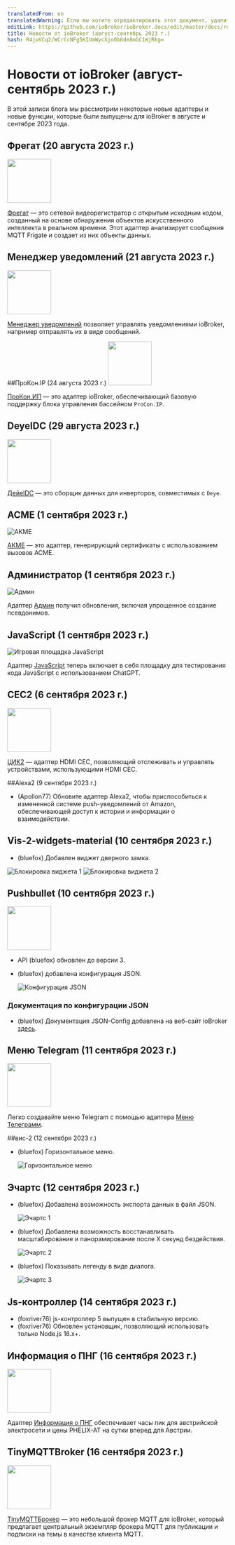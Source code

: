 ```yaml
---
translatedFrom: en
translatedWarning: Если вы хотите отредактировать этот документ, удалите поле «translationFrom», в противном случае этот документ будет снова автоматически переведен
editLink: https://github.com/ioBroker/ioBroker.docs/edit/master/docs/ru/history/2023_09_blog.md
title: Новости от ioBroker (август-сентябрь 2023 г.)
hash: R4jwVCq2/WCrCcNFg5KIUmWycXjoOb6de8mGC1WjRkg=
---
```

# Новости от ioBroker (август-сентябрь 2023 г.)
В этой записи блога мы рассмотрим некоторые новые адаптеры и новые функции, которые были выпущены для ioBroker в августе и сентябре 2023 года.

## Фрегат (20 августа 2023 г.)
<img src="https://raw.githubusercontent.com/Bettman66/ioBroker.frigate/master/admin/frigate.png" width="100" height="100" />

[Фрегат](https://github.com/Bettman66/ioBroker.frigate) — это сетевой видеорегистратор с открытым исходным кодом, созданный на основе обнаружения объектов искусственного интеллекта в реальном времени. Этот адаптер анализирует сообщения MQTT Frigate и создает из них объекты данных.

## Менеджер уведомлений (21 августа 2023 г.)
<img src="https://raw.githubusercontent.com/foxriver76/ioBroker.notification-manager/master/admin/notification-manager.png" width="100" height="100" />

[Менеджер уведомлений](https://github.com/foxriver76/ioBroker.notification-manager) позволяет управлять уведомлениями ioBroker, например отправлять их в виде сообщений.

##ПроКон.IP (24 августа 2023 г.)
<img src="https://raw.githubusercontent.com/ylabonte/ioBroker.procon-ip/master/admin/procon-ip.png" width="100" height="100" />

[ПроКон.ИП](https://github.com/ylabonte/ioBroker.procon-ip) — это адаптер ioBroker, обеспечивающий базовую поддержку блока управления бассейном `ProCon.IP`.

## DeyeIDC (29 августа 2023 г.)
<img src="https://raw.githubusercontent.com/raschy/ioBroker.deyeidc/master/admin/deyeidc.png" width="100" height="100" />

[ДейеIDC](https://github.com/raschy/ioBroker.deyeidc) — это сборщик данных для инверторов, совместимых с `Deye`.

## ACME (1 сентября 2023 г.)
![АКМЕ](https://raw.githubusercontent.com/iobroker-community-adapters/ioBroker.acme/master/admin/acme.png)

[АКМЕ](https://github.com/iobroker-community-adapters/ioBroker.acme) — это адаптер, генерирующий сертификаты с использованием вызовов ACME.

## Администратор (1 сентября 2023 г.)
![Админ](../../en/history/media/2023_09_26_admin_context.png)

Адаптер [Админ](https://github.com/ioBroker/ioBroker.admin) получил обновления, включая упрощенное создание псевдонимов.

## JavaScript (1 сентября 2023 г.)
![Игровая площадка JavaScript](../../en/history/media/2023_09_27_javascript_chat_gpt.png)

Адаптер [JavaScript](https://github.com/ioBroker/ioBroker.javascript) теперь включает в себя площадку для тестирования кода JavaScript с использованием ChatGPT.

## CEC2 (6 сентября 2023 г.)
<img src="https://raw.githubusercontent.com/iobroker-community-adapters/ioBroker.cec2/master/admin/cec2.png" width="100" height="100" />

[ЦИК2](https://github.com/iobroker-community-adapters/ioBroker.cec2) — адаптер HDMI CEC, позволяющий отслеживать и управлять устройствами, использующими HDMI CEC.

##Alexa2 (9 сентября 2023 г.)
- (Apollon77) Обновите адаптер Alexa2, чтобы приспособиться к измененной системе push-уведомлений от Amazon, обеспечивающей доступ к истории и информации о взаимодействии.

## Vis-2-widgets-material (10 сентября 2023 г.)
- (bluefox) Добавлен виджет дверного замка.

![Блокировка виджета 1](media/2023_09_10_vis-2-widgets-material-lock-1.png) ![Блокировка виджета 2](../../en/history/media/2023_09_10_vis-2-widgets-material-lock-2.png)

## Pushbullet (10 сентября 2023 г.)
<img src="https://raw.githubusercontent.com/mcm1957/ioBroker.pushbullet/master/admin/pushbullet.png" width="100" height="100" />

- API (bluefox) обновлен до версии 3.
- (bluefox) добавлена конфигурация JSON.

  ![Конфигурация JSON](../../en/history/media/2023_09_10_pushbullet.png)

### Документация по конфигурации JSON
- (bluefox) Документация JSON-Config добавлена на веб-сайт ioBroker [здесь](https://www.iobroker.net/#en/documentation/dev/adapterjsonconfig.md).

## Меню Telegram (11 сентября 2023 г.)
<img src="https://raw.githubusercontent.com/MiRo1310/ioBroker.telegram-menu/master/admin/telegram-menu.png" width="100" height="100" />

Легко создавайте меню Telegram с помощью адаптера [Меню Телеграмм](https://github.com/MiRo1310/ioBroker.telegram-menu).

##вис-2 (12 сентября 2023 г.)
- (bluefox) Горизонтальное меню.

  ![Горизонтальное меню](../../en/history/media/2023_09_12_vis-2-menu.png)

## Эчартс (12 сентября 2023 г.)
- (bluefox) Добавлена возможность экспорта данных в файл JSON.

  ![Эчартс 1](../../en/history/media/2023_09_12_echart-1.png)

- (bluefox) Добавлена возможность восстанавливать масштабирование и панорамирование после X секунд бездействия.

  ![Эчартс 2](../../en/history/media/2023_09_12_echart-2.png)

- (bluefox) Показывать легенду в виде диалога.

  ![Эчартс 3](../../en/history/media/2023_09_13_echart-3.png)

## Js-контроллер (14 сентября 2023 г.)
- (foxriver76) js-контроллер 5 выпущен в стабильную версию.
- (foxriver76) Обновлен установщик, позволяющий использовать только Node.js 16.x+.

## Информация о ПНГ (16 сентября 2023 г.)
<img src="https://raw.githubusercontent.com/HGlab01/ioBroker.apg-info/master/admin/apg-info.png" width="100" height="100" />

Адаптер [Информация о ПНГ](https://github.com/HGlab01/ioBroker.apg-info) обеспечивает часы пик для австрийской электросети и цены PHELIX-AT на сутки вперед для Австрии.

## TinyMQTTBroker (16 сентября 2023 г.)
<img src="https://raw.githubusercontent.com/HGlab01/ioBroker.tinymqttbroker/master/admin/tinymqttbroker.png" width="100" height="100" />

[TinyMQTTБрокер](https://github.com/HGlab01/ioBroker.tinymqttbroker) — это небольшой брокер MQTT для ioBroker, который предлагает центральный экземпляр брокера MQTT для публикации и подписки на темы в качестве клиента MQTT.